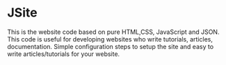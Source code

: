 # JSite
This is the website code based on pure HTML,CSS, JavaScript and JSON. This code is useful for developing websites who write tutorials, articles, documentation. Simple configuration steps to setup the site and easy to write articles/tutorials for your website. 

